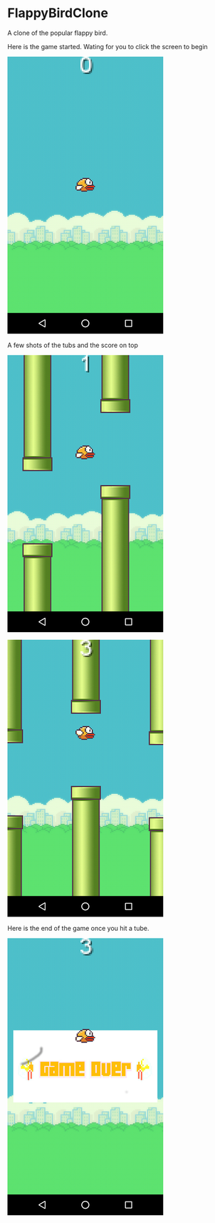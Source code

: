 # FlappyBirdClone
A clone of the popular flappy bird.


Here is the game started. Wating for you to click the screen to begin

![Alt text](Screenshots/ScreenShot1.png)


A few shots of the tubs and the score on top

![Alt text](Screenshots/ScreenShot2.png)


![Alt text](Screenshots/ScreenShot4.png)



Here is the end of the game once you hit a tube.


![Alt text](Screenshots/ScreenShot5.png)



